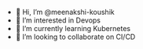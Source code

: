 - 👋 Hi, I’m @meenakshi-koushik
- 👀 I’m interested in Devops
- 🌱 I’m currently learning Kubernetes
- 💞️ I’m looking to collaborate on CI/CD


